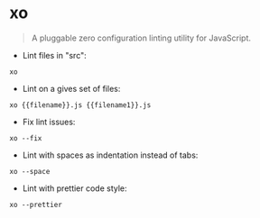 # xo

> A pluggable zero configuration linting utility for JavaScript.

- Lint files in "src":

`xo`

- Lint on a gives set of files:

`xo {{filename}}.js {{filename1}}.js`

- Fix lint issues:

`xo --fix`

- Lint with spaces as indentation instead of tabs:

`xo --space`

- Lint with prettier code style:

`xo --prettier`
